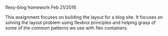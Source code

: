 flexy-blog homework
Feb 21/2016

This assignment focuses on building the layout for
a blog site. It focuses on solving the layout problem
using flexbox principles and helping grasp of some of
the common patterns we use with flex containers.
